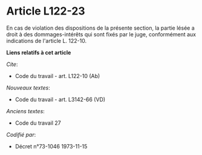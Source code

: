 # Article L122-23

En cas de violation des dispositions de la présente section, la partie lésée a droit à des dommages-intérêts qui sont fixés
par le juge, conformément aux indications de l'article L. 122-10.

**Liens relatifs à cet article**

_Cite_:

  - Code du travail - art. L122-10 (Ab)

_Nouveaux textes_:

  - Code du travail - art. L3142-66 (VD)

_Anciens textes_:

  - Code du travail 27

_Codifié par_:

  - Décret n°73-1046 1973-11-15
